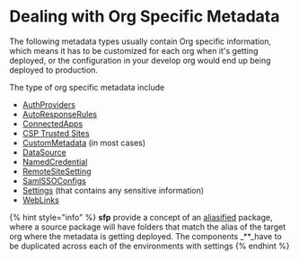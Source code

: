 # Dealing with Org Specific Metadata

The following metadata types usually contain Org specific information, which means it has to be customized for each org when it's getting deployed, or the configuration in your develop org would end up being deployed to production.

The type of org specific metadata include

* [AuthProviders](https://developer.salesforce.com/docs/atlas.en-us.api\_meta.meta/api\_meta/meta\_authproviders.htm)
* [AutoResponseRules](https://developer.salesforce.com/docs/atlas.en-us.api\_meta.meta/api\_meta/meta\_autoresponserules.htm)
* [ConnectedApps](https://developer.salesforce.com/docs/atlas.en-us.api\_meta.meta/api\_meta/meta\_connectedapp.htm)
* [CSP Trusted Sites](https://developer.salesforce.com/docs/atlas.en-us.api\_meta.meta/api\_meta/meta\_csptrustedsite.htm)
* [CustomMetadata](https://developer.salesforce.com/docs/atlas.en-us.api\_meta.meta/api\_meta/meta\_custommetadata.htm) (in most cases)
* [DataSource](https://developer.salesforce.com/docs/atlas.en-us.api\_meta.meta/api\_meta/meta\_datasource.htm)
* [NamedCredential](https://developer.salesforce.com/docs/atlas.en-us.api\_meta.meta/api\_meta/meta\_namedcredential.htm)
* [RemoteSiteSetting](https://developer.salesforce.com/docs/atlas.en-us.api\_meta.meta/api\_meta/meta\_remotesitesetting.htm)
* [SamlSSOConfigs](https://developer.salesforce.com/docs/atlas.en-us.api\_meta.meta/api\_meta/meta\_samlssoconfig.htm)
* [Settings](https://developer.salesforce.com/docs/metadata-coverage/) (that contains any sensitive information)
* [WebLinks](https://developer.salesforce.com/docs/atlas.en-us.api\_meta.meta/api\_meta/meta\_weblink.htm)

{% hint style="info" %}
**sfp** provide a concept of an [aliasified](https://dxatscale.gitbook.io/sfpowerscripts/faq/source-packages) package, where a source package will have folders that match the alias of the target org where the metadata is getting deployed. The components \_\*\*\_have to be duplicated across each of the environments with settings
{% endhint %}
